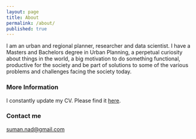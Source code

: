 ```yaml
---
layout: page
title: About
permalink: /about/
published: true
---
```


I am an urban and regional planner, researcher and data scientist. I have a Masters and Bachelors degree in Urban Planning, a perpetual curiosity about things in the world, a big motivation to do something functional, productive for the society and be part of solutions to some of the various problems and challenges facing the society today. 

### More Information

I constantly update my CV. Please find it [here](https://github.com/SD-Suman/SD-Suman.github.io/blob/master/Documents/CV_Suman.pdf).

### Contact me

[suman.nad@gmail.com](mailto:suman.nad@gmail.com)
